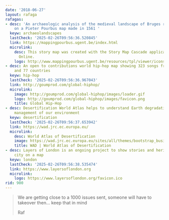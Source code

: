 ```yaml
---
date: '2018-06-27'
layout: rafaga
rafagas:
- desc: 'An archaeologic analysis of the medieval landscape of Bruges region displayed
    on a Pieter Pourbus map made in 1561 '
  keyw: archaeolandscapes
  lastCheck: '2025-02-26T09:56:36.520845'
  link: https://mappingpourbus.ugent.be/index.html
  microlink:
    desc: This story map was created with the Story Map Cascade application in ArcGIS
      Online.
    logo: http://www.mappingpourbus.ugent.be/resources/tpl/viewer/icons/favicon.ico
- desc: An open to contributions world hip-hop map showing 323 songs from 191 cities
    and 77 countries
  keyw: hip-hop
  lastCheck: '2025-02-26T09:56:36.967043'
  link: http://goumprod.com/global-hiphop/
  microlink:
    image: http://goumprod.com/global-hiphop/images/loader.gif
    logo: http://goumprod.com/global-hiphop/images/favicon.png
    title: Global Hip-Hop
- desc: Desertification World Atlas helps to understand Earth degradation and sustainable
    management of our environment
  keyw: desertification
  lastCheck: '2025-02-26T09:56:37.653942'
  link: https://wad.jrc.ec.europa.eu/
  microlink:
    desc: World Atlas of Desertification
    image: https://wad.jrc.ec.europa.eu/sites/all/themes/bootstrap_business/logo_ec.png
    title: WAD | World Atlas of Desertification
- desc: Layers of London is an ongoing project to show stories and heritage of the
    city on a map
  keyw: london
  lastCheck: '2025-02-26T09:56:38.535474'
  link: https://www.layersoflondon.org
  microlink:
    logo: https://www.layersoflondon.org/favicon.ico
rid: 900
---
```


> We are getting close to a 1000 issues sent, someone will have to takeover then... keep that in mind
>
> Raf